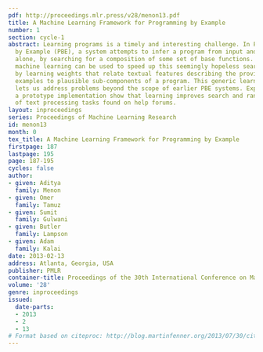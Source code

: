 ```yaml
---
pdf: http://proceedings.mlr.press/v28/menon13.pdf
title: A Machine Learning Framework for Programming by Example
number: 1
section: cycle-1
abstract: Learning programs is a timely and interesting challenge. In Programming
  by Example (PBE), a system attempts to infer a program from input and output examples
  alone, by searching for a composition of some set of base functions. We show how
  machine learning can be used to speed up this seemingly hopeless search problem,
  by learning weights that relate textual features describing the provided input-output
  examples to plausible sub-components of a program. This generic learning framework
  lets us address problems beyond the scope of earlier PBE systems. Experiments on
  a prototype implementation show that learning improves search and ranking on a variety
  of text processing tasks found on help forums.
layout: inproceedings
series: Proceedings of Machine Learning Research
id: menon13
month: 0
tex_title: A Machine Learning Framework for Programming by Example
firstpage: 187
lastpage: 195
page: 187-195
cycles: false
author:
- given: Aditya
  family: Menon
- given: Omer
  family: Tamuz
- given: Sumit
  family: Gulwani
- given: Butler
  family: Lampson
- given: Adam
  family: Kalai
date: 2013-02-13
address: Atlanta, Georgia, USA
publisher: PMLR
container-title: Proceedings of the 30th International Conference on Machine Learning
volume: '28'
genre: inproceedings
issued:
  date-parts:
  - 2013
  - 2
  - 13
# Format based on citeproc: http://blog.martinfenner.org/2013/07/30/citeproc-yaml-for-bibliographies/
---
```

